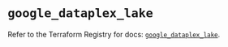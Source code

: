 # `google_dataplex_lake`

Refer to the Terraform Registry for docs: [`google_dataplex_lake`](https://registry.terraform.io/providers/hashicorp/google/5.26.0/docs/resources/dataplex_lake).
